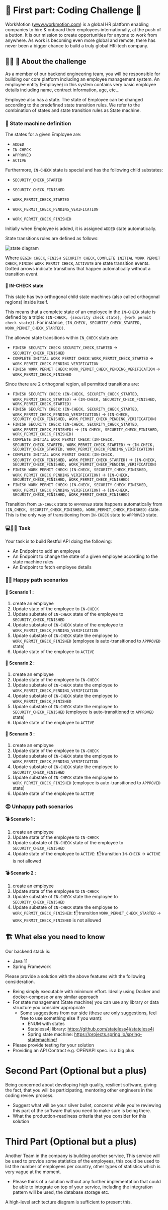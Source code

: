 # 🚀 First part: Coding Challenge 🚀

WorkMotion (www.workmotion.com) is a global HR platform enabling companies to hire & onboard their employees internationally, at the push of a button.
It is our mission to create opportunities for anyone to work from anywhere.
As work is becoming even more global and remote, there has never been a bigger chance to build a truly global HR-tech company.

## 🧑‍💻 🤖 About the challenge

As a member of our backend engineering team, you will be responsible for building our core platform including an employee management system.
An employee entity (Employee) in this system contains very basic employee details including name, contract information, age, etc...

Employee also has a state. The state of Employee can be changed according to the predefined state transition rules.
We refer to the combination of states and state transition rules as State machine.

### 👾 State machine definition

The states for a given Employee are:
- `ADDED`
- `IN-CHECK`
- `APPROVED`
- `ACTIVE`

Furthermore, `IN-CHECK` state is special and has the following child substates:

- `SECURITY_CHECK_STARTED`
- `SECURITY_CHECK_FINISHED`


- `WORK_PERMIT_CHECK_STARTED`
- `WORK_PERMIT_CHECK_PENDING_VERIFICATION`
- `WORK_PERMIT_CHECK_FINISHED`

Initially when Employee is added, it is assigned `ADDED` state automatically.


State transitions rules are defined as follows:

![state diagram](diagrams/state_transition_diagram.png?raw=true "Statemachine diagram")

Where `BEGIN CHECK`, `FINISH SECURITY CHECK`, `COMPLETE INITIAL WORK PERMIT CHECK`, `FINISH WORK PERMIT CHECK`, `ACTIVATE` are state transition events.
Dotted arrows indicate transitions that happen automatically without a transition event.

#### 🤯 IN-CHECK state

This state has two orthogonal child state machines (also called orthogonal regions) inside itself.

This means that a complete state of an employee in the `IN-CHECK` state is defined by a triple: `(IN-CHECK, {security check state}, {work permit check state})`.
For instance, `(IN_CHECK, SECURITY_CHECK_STARTED, WORK_PERMIT_CHECK_STARTED)`.

The allowed state transitions within `IN_CHECK` state are:
- `FINISH SECURITY CHECK`: `SECURITY_CHECK_STARTED` -> `SECURITY_CHECK_FINISHED`
- `COMPLETE INITIAL WORK PERMIT CHECK`: `WORK_PERMIT_CHECK_STARTED` -> `WORK_PERMIT_CHECK_PENDING_VERIFICATION`
- `FINISH WORK PERMIT CHECK`: `WORK_PERMIT_CHECK_PENDING_VERIFICATION` -> `WORK_PERMIT_CHECK_FINISHED`

Since there are 2 orthogonal region, all permitted transitions are:
* `FINISH SECURITY CHECK`: `(IN-CHECK, SECURITY_CHECK_STARTED, WORK_PERMIT_CHECK_STARTED)` -> `(IN-CHECK, SECURITY_CHECK_FINISHED, WORK_PERMIT_CHECK_STARTED)`
* `FINISH SECURITY CHECK`: `(IN-CHECK, SECURITY_CHECK_STARTED, WORK_PERMIT_CHECK_PENDING_VERIFICATION)` -> `(IN-CHECK, SECURITY_CHECK_FINISHED, WORK_PERMIT_CHECK_PENDING_VERIFICATION)`
* `FINISH SECURITY CHECK`: `(IN-CHECK, SECURITY_CHECK_STARTED, WORK_PERMIT_CHECK_FINISHED)` -> `(IN-CHECK, SECURITY_CHECK_FINISHED, WORK_PERMIT_CHECK_FINISHED)`
* `COMPLETE INITIAL WORK PERMIT CHECK`: `(IN-CHECK, SECURITY_CHECK_STARTED, WORK_PERMIT_CHECK_STARTED)` -> `(IN-CHECK, SECURITY_CHECK_STARTED, WORK_PERMIT_CHECK_PENDING_VERIFICATION)`
* `COMPLETE INITIAL WORK PERMIT CHECK`: `(IN-CHECK, SECURITY_CHECK_FINISHED, WORK_PERMIT_CHECK_STARTED)` -> `(IN-CHECK, SECURITY_CHECK_FINISHED, WORK_PERMIT_CHECK_PENDING_VERIFICATION)`
* `FINISH WORK PERMIT CHECK`: `(IN-CHECK, SECURITY_CHECK_FINISHED, WORK_PERMIT_CHECK_PENDING_VERIFICATION)` -> `(IN-CHECK, SECURITY_CHECK_FINISHED, WORK_PERMIT_CHECK_FINISHED)`
* `FINISH WORK PERMIT CHECK`: `(IN-CHECK, SECURITY_CHECK_FINISHED, WORK_PERMIT_CHECK_PENDING_VERIFICATION)` -> `(IN-CHECK, SECURITY_CHECK_FINISHED, WORK_PERMIT_CHECK_FINISHED)`


Transition from `IN-CHECK` state to `APPROVED` state happens automatically from `(IN_CHECK, SECURITY_CHECK_FINISHED, WORK_PERMIT_CHECK_FINISHED)` state.
This is the only way of transitioning from `IN-CHECK` state to `APPROVED` state.

### ‍💻🧑‍🔬 Task

Your task is to build  Restful API doing the following:
- An Endpoint to add an employee
- An Endpoint to change the state of a given employee according to the state machine rules
- An Endpoint to fetch employee details

### 🙌🏻 Happy path scenarios

#### 🏃 Scenario 1 :

1. create an employee
2. Update state of the employee to `IN-CHECK`
3. Update substate of `IN-CHECK` state of the employee to `SECURITY_CHECK_FINISHED`
3. Update substate of `IN-CHECK` state of the employee to `WORK_PERMIT_CHECK_PENDING_VERIFICATION`
4. Update substate of `IN-CHECK` state the employee to `WORK_PERMIT_CHECK_FINISHED` (employee is auto-transitioned to `APPROVED` state)
5. Update state of the employee to `ACTIVE`

#### 🏃 Scenario 2 :

1. create an employee
2. Update state of the employee to `IN-CHECK`
3. Update substate of `IN-CHECK` state the employee to `WORK_PERMIT_CHECK_PENDING_VERIFICATION`
3. Update substate of `IN-CHECK` state the employee to `WORK_PERMIT_CHECK_FINISHED`
4. Update substate of `IN-CHECK` state the employee to `SECURITY_CHECK_FINISHED` (employee is auto-transitioned to `APPROVED` state)
5. Update state of the employee to `ACTIVE`

#### 🏃 Scenario 3 :

1. create an employee
2. Update state of the employee to `IN-CHECK`
3. Update substate of `IN-CHECK` state the employee to `WORK_PERMIT_CHECK_PENDING_VERIFICATION`
4. Update substate of `IN-CHECK` state the employee to `SECURITY_CHECK_FINISHED`
5. Update substate of `IN-CHECK` state the employee to `WORK_PERMIT_CHECK_FINISHED` (employee is auto-transitioned to `APPROVED` state)
6. Update state of the employee to `ACTIVE`

### 😟 Unhappy path scenarios

#### 💣 Scenario 1 :

1. create an employee
2. Update state of the employee to `IN-CHECK`
3. Update substate of `IN-CHECK` state of the employee to `SECURITY_CHECK_FINISHED`
4. Update state of the employee to `ACTIVE`: ❗✋transition `IN-CHECK` -> `ACTIVE` is not allowed

#### 💣  Scenario 2 :

1. create an employee
2. Update state of the employee to `IN-CHECK`
3. Update substate of `IN-CHECK` state the employee to `SECURITY_CHECK_FINISHED`
4. Update substate of `IN-CHECK` state the employee to `WORK_PERMIT_CHECK_FINISHED`: ❗️✋transition `WORK_PERMIT_CHECK_STARTED` -> `WORK_PERMIT_CHECK_FINISHED` is not allowed

## 🏗 What else you need to know

Our backend stack is:
- Java 11
- Spring Framework

Please provide a solution with the  above features with the following consideration.

- Being simply executable with minimum effort. Ideally using Docker and docker-compose or any similar approach
- For state management (State machine) you can use any library or data structure you consider appropriate
    - Some suggestions from our side (these are only suggestions, feel free to use something else if you want):
        - ENUM with states
        - Stateless4j library: https://github.com/stateless4j/stateless4j
        - Spring state machine: https://projects.spring.io/spring-statemachine/
- Please provide testing for your solution
- Providing an API Contract e.g. OPENAPI spec. is a big plus


# Second Part (Optional but a plus)

Being concerned about developing high quality, resilient software, giving the fact, that you will be participating, mentoring other engineers in the coding review process.


- Suggest what will be your silver bullet, concerns while you're reviewing this part of the software that you need to make sure is being there.
- What the production-readiness criteria that you consider for this solution

# Third Part (Optional but a plus)

Another Team in the company is building another service, This service will be used to provide some statistics of the employees, this could be used to list the number of employees per country, other types of statistics which is very vague at the moment.

- Please think of a solution without any further implementation that could be able to integrate on top of your service, including the integration pattern will be used, the database storage etc.

A high-level architecture diagram is sufficient to present this.

